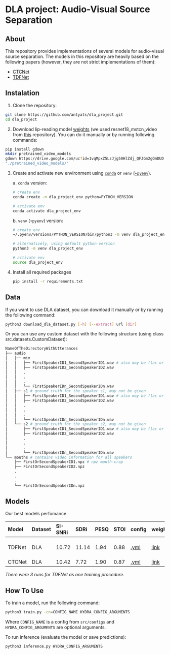 # DLA project: Audio-Visual Source Separation

## About
This repository provides implementations of several models for audio-visual source separation. The models in this repository are heavily based on the following papers (however, they are not strict implementations of them):



*   [CTCNet](https://arxiv.org/pdf/2212.10744)
*   [TDFNet](https://arxiv.org/pdf/2401.14185)



## Instalation
1. Clone the repository:


```bash
git clone https://github.com/antyats/dla_project.git
cd dla_project
```

2. Download lip-reading model [weights](https://bit.ly/3AQTFOG) (we used resnet18_mstcn_video from [this](https://github.com/mpc001/Lipreading_using_Temporal_Convolutional_Networks) repository). You can do it manually or by running following commands:

```bash
pip install gdown
mkdir pretrained_video_models
gdown https://drive.google.com/uc?id=1vqMpxZ5LzJjg50HlZdj_QFJGm2gQmDUD --fuzzy --output
"./pretrained_video_models/"
```

3. Create and activate new environment using [`conda`](https://conda.io/projects/conda/en/latest/user-guide/getting-started.html) or `venv` ([`+pyenv`](https://github.com/pyenv/pyenv)).

   a. `conda` version:

   ```bash
   # create env
   conda create -n dla_project_env python=PYTHON_VERSION

   # activate env
   conda activate dla_project_env
   ```

   b. `venv` (`+pyenv`) version:

   ```bash
   # create env
   ~/.pyenv/versions/PYTHON_VERSION/bin/python3 -m venv dla_project_env

   # alternatively, using default python version
   python3 -m venv dla_project_env

   # activate env
   source dla_project_env
   ```

4. Install all required packages

   ```bash
   pip install -r requirements.txt
   ```

## Data

If you want to use DLA dataset, you can download it manually or by running the following command:

```bash
python3 download_dla_dataset.py [-h] [--extract] url [dir]
```

Or you can use any custom dataset with the following structure (using class src.datasets.CustomDataset):


```bash
NameOfTheDirectoryWithUtterances
├── audio
│   ├── mix
│   │   ├── FirstSpeakerID1_SecondSpeakerID1.wav # also may be flac or mp3
│   │   ├── FirstSpeakerID2_SecondSpeakerID2.wav
│   │   .
│   │   .
│   │   .
│   │   └── FirstSpeakerIDn_SecondSpeakerIDn.wav
│   ├── s1 # ground truth for the speaker s1, may not be given
│   │   ├── FirstSpeakerID1_SecondSpeakerID1.wav # also may be flac or mp3
│   │   ├── FirstSpeakerID2_SecondSpeakerID2.wav
│   │   .
│   │   .
│   │   .
│   │   └── FirstSpeakerIDn_SecondSpeakerIDn.wav
│   └── s2 # ground truth for the speaker s2, may not be given
│       ├── FirstSpeakerID1_SecondSpeakerID1.wav # also may be flac or mp3
│       ├── FirstSpeakerID2_SecondSpeakerID2.wav
│       .
│       .
│       .
│       └── FirstSpeakerIDn_SecondSpeakerIDn.wav
└── mouths # contains video information for all speakers
    ├── FirstOrSecondSpeakerID1.npz # npz mouth-crop
    ├── FirstOrSecondSpeakerID2.npz
    .
    .
    .
    └── FirstOrSecondSpeakerIDn.npz
```


## Models

Our best models perfomance

| Model | Dataset | SI-SNRi | SDRi | PESQ | STOI | config | weights | wandb run |
|:-|:-|:-|:-|:-|:-|:-|:-|:-|
| TDFNet | DLA | 10.72 | 11.14 | 1.94 | 0.88 | [.yml](src/configs/model/tdfnet.yaml)| [link](https://drive.google.com/file/d/17Qj1DVkEZ1k1Y1MUrJYbcw0dn4hNQ3By/view)|[part1](https://wandb.ai/max23-ost/dla_avss_project_test/runs/pv0duxhx?nw=nwusermax23ost), [part2](https://wandb.ai/max23-ost/dla_avss_project_test/runs/9iss8i49?nw=nwusermax23ost), [part3](https://wandb.ai/max23-ost/dla_avss_project_test/runs/hnzeh0b7?nw=nwusermax23ost)|
| CTCNet | DLA | 10.42 | 7.72 | 1.90 | 0.87 | [.yml](src/configs/model/ctcnet.yaml)| [link](https://drive.google.com/file/d/1_qB92RWSHj6K0ljUoYNO50BynTcdVS0Y/view)|[run](https://wandb.ai/max23-ost/dla_avss_project_test/runs/sniolv3v?nw=nwusermax23ost)|

*There were 3 runs for TDFNet as one training procedure.*


## How To Use

To train a model, run the following command:

```bash
python3 train.py -cn=CONFIG_NAME HYDRA_CONFIG_ARGUMENTS
```

Where `CONFIG_NAME` is a config from `src/configs` and `HYDRA_CONFIG_ARGUMENTS` are optional arguments.

To run inference (evaluate the model or save predictions):

```bash
python3 inference.py HYDRA_CONFIG_ARGUMENTS
```
